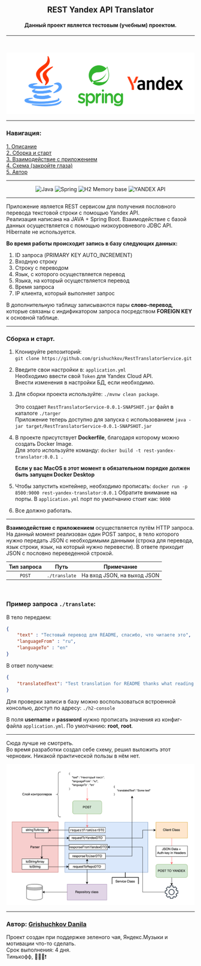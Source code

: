 

## <center> REST Yandex API Translator </center>

#### <center> Данный проект является тестовым (учебным) проектом. </center>
___
<br>

![cover](https://github.com/grishuchkov/RestTranslatorService/blob/master/gitsrc/logo.png)
___


### Навигация:
[1. Описание](#описание)  
[2. Сборка и старт](#Старт)  
[3. Взаимодействие с приложением](#Взаимодействие)    
[4. Схема (закройте глаза)](#Схема)  
[5. Автор](#Автор)
___
<center>

![Java](https://img.shields.io/badge/java-%23ED8B00.svg?style=for-the-badge&logo=java&logoColor=white)
![Spring](https://img.shields.io/badge/spring%20boot-%236DB33F.svg?style=for-the-badge&logo=spring&logoColor=white)
![H2 Memory base](https://img.shields.io/badge/-H2%20IN%20Memory%20base-blue?style=for-the-badge&logo=&logoColor=white)
![YANDEX API](https://img.shields.io/badge/-YANDEX%20API-red?style=for-the-badge&logo=&logoColor=white)


</center>

____
<a name="Описание"></a> 

Приложение является REST сервисом для получения пословного перевода текстовой строки с помощью Yandex API.  
Реализация написана на JAVA + Spring Boot. Взаимодействие с базой данных осуществляется с помощью низкоуровневого JDBC API. Hibernate не используется.  

**Во время работы происходит запись в базу следующих данных:**
1. ID запроса (PRIMARY KEY AUTO_INCREMENT)
2. Входную строку
3. Строку с переводом
4. Язык, с которого осуществляется перевод
5. Языка, на который осуществляется перевод
6. Время запроса
7. IP клиента, который выполняет запрос

В дополнительную таблицу записываются пары **слово-перевод**, которые связаны с индификатором запроса посредством **FOREIGN KEY** к основной таблице.
___
<a name="Старт"></a>
### Сборка и старт. 

1. Клонируйте репозиторий:  
   `git clone https://github.com/grishuchkov/RestTranslatorService.git`

2. Введите свои настройки в: `application.yml`  
   Необходимо ввести свой `Token` для Yandex Cloud API.  
   Внести изменения в настройки БД, если необходимо.

3. Для сборки проекта используйте: `./mvnw clean package`.  
   <br>
   Это создает `RestTranslatorService-0.0.1-SNAPSHOT.jar` файл в каталоге `./targer`  
   Приложение теперь доступно для запуска с использованием `java -jar target/RestTranslatorService-0.0.1-SNAPSHOT.jar`

4. В проекте присутствует **Dockerfile**, благодаря которому можно создать Docker Image.  
   Для этого используйте команду: `docker build -t rest-yandex-translator:0.0.1 .`  

   **Если у вас MacOS в этот момент в обязательном порядке должен быть запущен Docker Desktop**

5. Чтобы запустить контейнер, необходимо прописать: `docker run -p 8500:9000 rest-yandex-translator:0.0.1` 
   Обратите внимание на порты. В `application.yml` порт по умолчанию стоит как: `9000`
   
6. Все должно работать.

___
<a name="Взаимодействие"></a> 

**Взаимодействие с приложением** осуществляется путём HTTP запроса. На данный момент реализован один POST запрос, в тело которого нужно передать JSON c необходимыми данными (строка для перевода, язык строки, язык, на который нужно перевести). В ответе приходит JSON с пословно переведенной строкой.
<br>  

<center>

| Тип запроса | Путь | Примечание|
|:----:|:----:|:----------:|
| `POST` | `./translate` | На вход JSON, на выход JSON |  

</center>

<br>  

### Пример запроса `./translate`:  

В тело передаем:  
```json
{
    "text" : "Тестовый перевод для README, спасибо, что читаете это",
    "languageFrom" : "ru",
    "languageTo" : "en"
}
```
В ответ получаем:  
```json
{
    "translatedText": "Test translation for README thanks what reading this"
}
```  
Для проверки записи в базу можно воспользоваться встроенной консолью, доступ по адресу: `./h2-console`

В поля **username** и **password** нужно прописать значения из конфиг-файла `application.yml`. По умолчанию: **root**, **root**.
___

<a name="Схема"></a>
Сюда лучше не смотреть.  
Во время разработки создал себе схему, решил выложить этот черновик. Никакой практической пользы в нём нет. 

![schema](https://github.com/grishuchkov/RestTranslatorService/blob/master/gitsrc/schema.png)
___
<a name="Автор"></a>

### Автор: [Grishuchkov Danila](https://github.com/grishuchkov)
Проект создан при поддержке зеленого чая, Яндекс.Музыки и мотивации что-то сделать.  
Срок выполнения: 4 дня.  
Тинькофф, :yellow_heart::yellow_heart::yellow_heart::exclamation:
